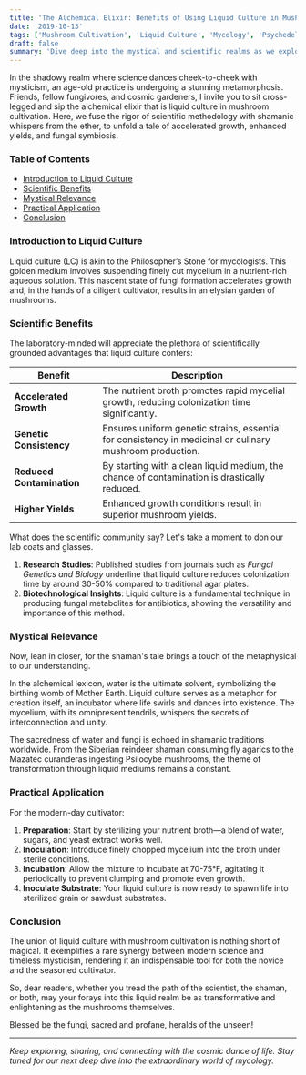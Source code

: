 ```yaml
---
title: 'The Alchemical Elixir: Benefits of Using Liquid Culture in Mushroom Cultivation'
date: '2019-10-13'
tags: ['Mushroom Cultivation', 'Liquid Culture', 'Mycology', 'Psychedelics', 'Shamanic Wisdom', 'Biotechnology', 'Fungi', 'Science', 'Mysticism']
draft: false
summary: 'Dive deep into the mystical and scientific realms as we explore the myriad benefits of using liquid culture in mushroom cultivation. From accelerating growth to increasing yields, discover how this technique revolutionizes the ancient practice.'
---
```


In the shadowy realm where science dances cheek-to-cheek with mysticism, an age-old practice is undergoing a stunning metamorphosis. Friends, fellow fungivores, and cosmic gardeners, I invite you to sit cross-legged and sip the alchemical elixir that is liquid culture in mushroom cultivation. Here, we fuse the rigor of scientific methodology with shamanic whispers from the ether, to unfold a tale of accelerated growth, enhanced yields, and fungal symbiosis.

### Table of Contents
- [Introduction to Liquid Culture](#introduction-to-liquid-culture)
- [Scientific Benefits](#scientific-benefits)
- [Mystical Relevance](#mystical-relevance)
- [Practical Application](#practical-application)
- [Conclusion](#conclusion)

### Introduction to Liquid Culture
Liquid culture (LC) is akin to the Philosopher’s Stone for mycologists. This golden medium involves suspending finely cut mycelium in a nutrient-rich aqueous solution. This nascent state of fungi formation accelerates growth and, in the hands of a diligent cultivator, results in an elysian garden of mushrooms. 

### Scientific Benefits
The laboratory-minded will appreciate the plethora of scientifically grounded advantages that liquid culture confers:

| Benefit | Description |
|---------|-------------|
| **Accelerated Growth** | The nutrient broth promotes rapid mycelial growth, reducing colonization time significantly. |
| **Genetic Consistency** | Ensures uniform genetic strains, essential for consistency in medicinal or culinary mushroom production. |
| **Reduced Contamination** | By starting with a clean liquid medium, the chance of contamination is drastically reduced. |
| **Higher Yields** | Enhanced growth conditions result in superior mushroom yields. |

What does the scientific community say? Let's take a moment to don our lab coats and glasses.

1. **Research Studies**: Published studies from journals such as *Fungal Genetics and Biology* underline that liquid culture reduces colonization time by around 30-50% compared to traditional agar plates.
2. **Biotechnological Insights**: Liquid culture is a fundamental technique in producing fungal metabolites for antibiotics, showing the versatility and importance of this method.

### Mystical Relevance
Now, lean in closer, for the shaman's tale brings a touch of the metaphysical to our understanding. 

In the alchemical lexicon, water is the ultimate solvent, symbolizing the birthing womb of Mother Earth. Liquid culture serves as a metaphor for creation itself, an incubator where life swirls and dances into existence. The mycelium, with its omnipresent tendrils, whispers the secrets of interconnection and unity.

The sacredness of water and fungi is echoed in shamanic traditions worldwide. From the Siberian reindeer shaman consuming fly agarics to the Mazatec curanderas ingesting Psilocybe mushrooms, the theme of transformation through liquid mediums remains a constant.

### Practical Application
For the modern-day cultivator:
1. **Preparation**: Start by sterilizing your nutrient broth—a blend of water, sugars, and yeast extract works well.
2. **Inoculation**: Introduce finely chopped mycelium into the broth under sterile conditions.
3. **Incubation**: Allow the mixture to incubate at 70-75°F, agitating it periodically to prevent clumping and promote even growth.
4. **Inoculate Substrate**: Your liquid culture is now ready to spawn life into sterilized grain or sawdust substrates.

### Conclusion
The union of liquid culture with mushroom cultivation is nothing short of magical. It exemplifies a rare synergy between modern science and timeless mysticism, rendering it an indispensable tool for both the novice and the seasoned cultivator.

So, dear readers, whether you tread the path of the scientist, the shaman, or both, may your forays into this liquid realm be as transformative and enlightening as the mushrooms themselves.

Blessed be the fungi, sacred and profane, heralds of the unseen!

---

*Keep exploring, sharing, and connecting with the cosmic dance of life. Stay tuned for our next deep dive into the extraordinary world of mycology.*
```
